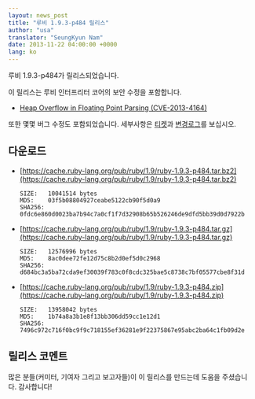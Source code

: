 ```yaml
---
layout: news_post
title: "루비 1.9.3-p484 릴리스"
author: "usa"
translator: "SeungKyun Nam"
date: 2013-11-22 04:00:00 +0000
lang: ko
---
```


루비 1.9.3-p484가 릴리스되었습니다.

이 릴리스는 루비 인터프리터 코어의 보안 수정을 포함합니다.

 * [Heap Overflow in Floating Point Parsing (CVE-2013-4164)](/ko/news/2013/11/22/heap-overflow-in-floating-point-parsing-cve-2013-4164/)

또한 몇몇 버그 수정도 포함되었습니다.
세부사항은 [티켓](https://bugs.ruby-lang.org/projects/ruby-193/issues?set_filter=1&amp;status_id=5)과 [변경로그](http://svn.ruby-lang.org/repos/ruby/tags/v1_9_3_484/ChangeLog)를 보십시오.

## 다운로드

* [https://cache.ruby-lang.org/pub/ruby/1.9/ruby-1.9.3-p484.tar.bz2](https://cache.ruby-lang.org/pub/ruby/1.9/ruby-1.9.3-p484.tar.bz2)

      SIZE:   10041514 bytes
      MD5:    03f5b08804927ceabe5122cb90f5d0a9
      SHA256: 0fdc6e860d0023ba7b94c7a0cf1f7d32908b65b526246de9dfd5bb39d0d7922b

* [https://cache.ruby-lang.org/pub/ruby/1.9/ruby-1.9.3-p484.tar.gz](https://cache.ruby-lang.org/pub/ruby/1.9/ruby-1.9.3-p484.tar.gz)

      SIZE:   12576996 bytes
      MD5:    8ac0dee72fe12d75c8b2d0ef5d0c2968
      SHA256: d684bc3a5ba72cda9ef30039f783c0f8cdc325bae5c8738c7bf05577cbe8f31d

* [https://cache.ruby-lang.org/pub/ruby/1.9/ruby-1.9.3-p484.zip](https://cache.ruby-lang.org/pub/ruby/1.9/ruby-1.9.3-p484.zip)

      SIZE:   13958042 bytes
      MD5:    1b74a8a3b1e8f13bb306dd59cc1e12d1
      SHA256: 7496c972c716f0bc9f9c718155ef36281e9f22375867e95abc2ba64c1fb09d2e

## 릴리스 코멘트

많은 분들(커미터, 기여자 그리고 보고자들)이 이 릴리스를 만드는데 도움을 주셨습니다.
감사합니다!
